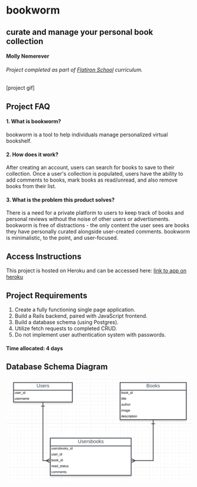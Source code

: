 # bookworm
## curate and manage your personal book collection

#### Molly Nemerever

###### Project completed as part of [Flatiron School](https://flatironschool.comcampuses/seattle/) curriculum.

[project gif]

## Project FAQ
#### 1. What is bookworm?
bookworm is a tool to help individuals manage personalized virtual bookshelf. 

#### 2. How does it work?
After creating an account, users can search for books to save to their collection.  Once a user's collection is populated, users have the ability to add comments to books, mark books as read/unread, and also remove books from their list. 

#### 3. What is the problem this product solves?
There is a need for a private platform to users to keep track of books and personal reviews without the noise of other users or advertisments. bookworm is free of distractions - the only content the user sees are books they have personally curated alongside user-created comments. bookworm is minimalistic, to the point, and user-focused.  

## Access Instructions
This project is hosted on Heroku and can be accessed here: 
[link to app on heroku](https://bookworm-19.herokuapp.com/)

## Project Requirements
1.	Create a fully functioning single page application.
2.	Build a Rails backend, paired with JavaScript frontend.
3.	Build a database schema (using Postgres).
5.	Utilize fetch requests to completed CRUD.
6.  Do not implement user authentication system with passwords.

#### Time allocated: 4 days

## Database Schema Diagram
![Data model](https://github.com/mollynemerever/bookworm-Module3-Solo-Project/blob/master/Screen%20Shot%202019-04-18%20at%202.56.20%20PM.png)
